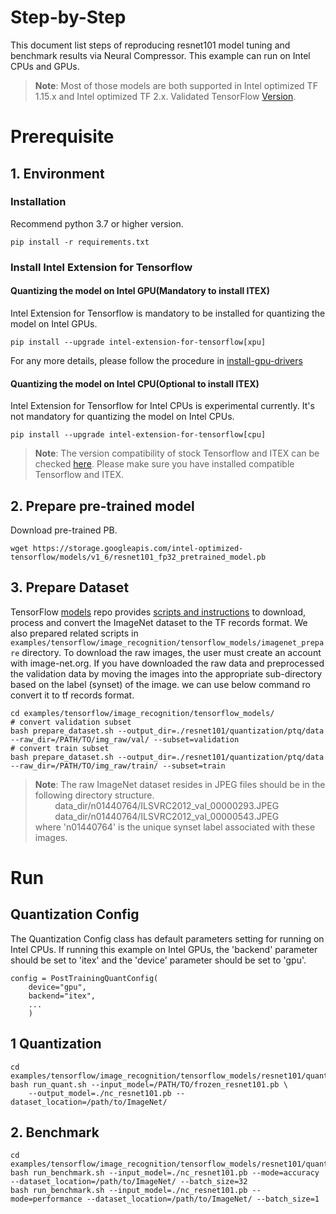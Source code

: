 Step-by-Step
============

This document list steps of reproducing resnet101 model tuning and benchmark results via Neural Compressor.
This example can run on Intel CPUs and GPUs.

> **Note**: 
> Most of those models are both supported in Intel optimized TF 1.15.x and Intel optimized TF 2.x. Validated TensorFlow [Version](/docs/source/installation_guide.md#validated-software-environment).
# Prerequisite

## 1. Environment

### Installation
Recommend python 3.7 or higher version.
```shell
pip install -r requirements.txt
```

### Install Intel Extension for Tensorflow
#### Quantizing the model on Intel GPU(Mandatory to install ITEX)
Intel Extension for Tensorflow is mandatory to be installed for quantizing the model on Intel GPUs.

```shell
pip install --upgrade intel-extension-for-tensorflow[xpu]
```
For any more details, please follow the procedure in [install-gpu-drivers](https://github.com/intel/intel-extension-for-tensorflow/blob/main/docs/install/install_for_xpu.md#install-gpu-drivers)

#### Quantizing the model on Intel CPU(Optional to install ITEX)
Intel Extension for Tensorflow for Intel CPUs is experimental currently. It's not mandatory for quantizing the model on Intel CPUs.

```shell
pip install --upgrade intel-extension-for-tensorflow[cpu]
```
> **Note**: 
> The version compatibility of stock Tensorflow and ITEX can be checked [here](https://github.com/intel/intel-extension-for-tensorflow#compatibility-table). Please make sure you have installed compatible Tensorflow and ITEX.

## 2. Prepare pre-trained model

  Download pre-trained PB.
  ```shell
  wget https://storage.googleapis.com/intel-optimized-tensorflow/models/v1_6/resnet101_fp32_pretrained_model.pb
  ```

## 3. Prepare Dataset

  TensorFlow [models](https://github.com/tensorflow/models) repo provides [scripts and instructions](https://github.com/tensorflow/models/tree/master/research/slim#an-automated-script-for-processing-imagenet-data) to download, process and convert the ImageNet dataset to the TF records format.
  We also prepared related scripts in ` examples/tensorflow/image_recognition/tensorflow_models/imagenet_prepare` directory. To download the raw images, the user must create an account with image-net.org. If you have downloaded the raw data and preprocessed the validation data by moving the images into the appropriate sub-directory based on the label (synset) of the image. we can use below command ro convert it to tf records format.

  ```shell
  cd examples/tensorflow/image_recognition/tensorflow_models/
  # convert validation subset
  bash prepare_dataset.sh --output_dir=./resnet101/quantization/ptq/data --raw_dir=/PATH/TO/img_raw/val/ --subset=validation
  # convert train subset
  bash prepare_dataset.sh --output_dir=./resnet101/quantization/ptq/data --raw_dir=/PATH/TO/img_raw/train/ --subset=train
  ```
> **Note**: 
> The raw ImageNet dataset resides in JPEG files should be in the following directory structure.<br>
> &nbsp;&nbsp;&nbsp;&nbsp;&nbsp;&nbsp;&nbsp;&nbsp;data_dir/n01440764/ILSVRC2012_val_00000293.JPEG<br>
> &nbsp;&nbsp;&nbsp;&nbsp;&nbsp;&nbsp;&nbsp;&nbsp;data_dir/n01440764/ILSVRC2012_val_00000543.JPEG<br>
> where 'n01440764' is the unique synset label associated with these images.

# Run

## Quantization Config

The Quantization Config class has default parameters setting for running on Intel CPUs. If running this example on Intel GPUs, the 'backend' parameter should be set to 'itex' and the 'device' parameter should be set to 'gpu'.

```
config = PostTrainingQuantConfig(
    device="gpu",
    backend="itex",
    ...
    )
```

## 1 Quantization

  ```shell
  cd examples/tensorflow/image_recognition/tensorflow_models/resnet101/quantization/ptq
  bash run_quant.sh --input_model=/PATH/TO/frozen_resnet101.pb \
      --output_model=./nc_resnet101.pb --dataset_location=/path/to/ImageNet/
  ```

## 2. Benchmark
  ```shell
  cd examples/tensorflow/image_recognition/tensorflow_models/resnet101/quantization/ptq
  bash run_benchmark.sh --input_model=./nc_resnet101.pb --mode=accuracy --dataset_location=/path/to/ImageNet/ --batch_size=32
  bash run_benchmark.sh --input_model=./nc_resnet101.pb --mode=performance --dataset_location=/path/to/ImageNet/ --batch_size=1
  ```
